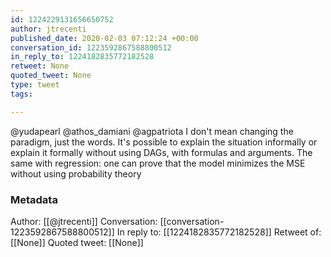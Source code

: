 ```yaml
---
id: 1224229131656650752
author: jtrecenti
published_date: 2020-02-03 07:12:24 +00:00
conversation_id: 1223592867588800512
in_reply_to: 1224182835772182528
retweet: None
quoted_tweet: None
type: tweet
tags:

---
```


@yudapearl @athos_damiani @agpatriota I don't mean changing the paradigm, just the words. It's possible to explain the situation informally or explain it formally without using DAGs, with formulas and arguments. 
The same with regression: one can prove that the model minimizes the MSE without using probability theory

### Metadata

Author: [[@jtrecenti]]
Conversation: [[conversation-1223592867588800512]]
In reply to: [[1224182835772182528]]
Retweet of: [[None]]
Quoted tweet: [[None]]
